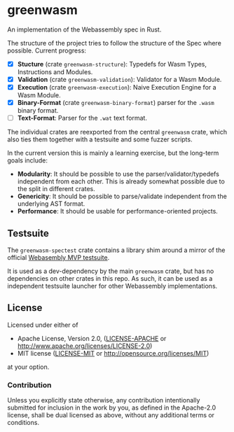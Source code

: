 # greenwasm
An implementation of the Webassembly spec in Rust.

The structure of the project tries to follow the structure of the Spec where possible. Current progress:

- [x] __Stucture__ (crate `greenwasm-structure`): Typedefs for Wasm Types, Instructions and Modules.
- [x] __Validation__ (crate `greenwasm-validation`): Validator for a Wasm Module.
- [x] __Execution__ (crate `greenwasm-execution`): Naive Execution Engine for a Wasm Module.
- [x] __Binary-Format__ (crate `greenwasm-binary-format`) parser for the `.wasm` binary format.
- [ ] __Text-Format__: Parser for the `.wat` text format.

The individual crates are reexported from the central `greenwasm` crate,
which also ties them together with a testsuite and some fuzzer scripts.

In the current version this is mainly a learning exercise, but the long-term goals include:

- __Modularity__: It should be possible to use the parser/validator/typedefs independent from each other. This is already somewhat possible due to the split in different crates.
- __Genericity__: It should be possible to parse/validate independent from the underlying AST format.
- __Performance__: It should be usable for performance-oriented projects.

## Testsuite

The `greenwasm-spectest` crate contains a library shim around a mirror of the official [Webasembly MVP testsuite](https://github.com/WebAssembly/spec/tree/master/test/core).

It is used as a dev-dependency by the main `greenwasm` crate,
but has no dependencies on other crates in this repo. As such, it can be used
as a independent testsuite launcher for other Webassembly implementations.

## License

Licensed under either of

 * Apache License, Version 2.0, ([LICENSE-APACHE](LICENSE-APACHE) or http://www.apache.org/licenses/LICENSE-2.0)
 * MIT license ([LICENSE-MIT](LICENSE-MIT) or http://opensource.org/licenses/MIT)

at your option.

### Contribution

Unless you explicitly state otherwise, any contribution intentionally submitted
for inclusion in the work by you, as defined in the Apache-2.0 license, shall be dual licensed as above, without any
additional terms or conditions.
